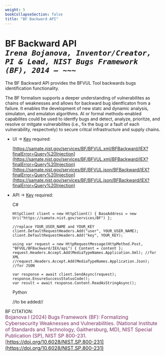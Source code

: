 ```yaml
---
weight: 5
bookCollapseSection: false
title: "BF Backward API"
---
```


<!-- Google tag (gtag.js) -->
<script async src="https://www.googletagmanager.com/gtag/js?id=G-PJ364XPP9F"></script>
<script>
  window.dataLayer = window.dataLayer || [];
  function gtag(){dataLayer.push(arguments);}
  gtag('js', new Date());

  gtag('config', 'G-PJ364XPP9F');
</script>

# BF Backward API <br/> _`Irena Bojanova, Inventor/Creator, PI & Lead, NIST Bugs Framework (BF), 2014 – ~~~`_

The BF Backward API provides the BFVUL Tool backwards bugs identification functionality. 

The BF formalism supports a deeper understanding of vulnerabilites as chains of weaknesses and allows for backward bug identficaton from a failure. It enables the development of new statc and dynamic analysis, simulaton, and emulaton algorithms. AI or formal methods-enabled capabilites could be used to identfy bugs and detect, analyze, prioritze, and resolve or mitgate vulnerabilites (i.e., fix the bug or a fault of each vulnerability, respectvely) to secure critcal infrastructure and supply chains.

- UI &rarr; [Key](https://forms.gle/SRZyva5Vn1i4dQQ2A) required:

  [https://samate.nist.gov/services/BF/BFVUL.xml/BFBackward/IEX?finalError=Query%20Injection](https://samate.nist.gov/services/BF/BFVUL.xml/BFBackward/IEX?finalError=Query%20Injection) </br>
  [https://samate.nist.gov/services/BF/BFVUL.json/BFBackward/IEX?finalError=Query%20Injection](https://samate.nist.gov/services/BF/BFVUL.json/BFBackward/IEX?finalError=Query%20Injection)

- API &rarr; [Key](https://forms.gle/SRZyva5Vn1i4dQQ2A) required: <br/>

  C#

      HttpClient client = new HttpClient() { BaseAddress = new Uri("https://samate.nist.gov/services/BF") };

      //replace YOUR_USER_NAME and YOUR_KEY
      client.DefaultRequestHeaders.Add("user", YOUR_USER_NAME);
      client.DefaultRequestHeaders.Add("key", YOUR_KEY);

      using var request = new HttpRequestMessage(HttpMethod.Post, "BFVUL/BFBackward/IEX/api") { Content = content };
      request.Headers.Accept.Add(MediaTypeNames.Application.Xml); //for XML
      //request.Headers.Accept.Add(MediaTypeNames.Application.Json); //for JSON

      var response = await client.SendAsync(request);
      response.EnsureSuccessStatusCode();
      var result = await response.Content.ReadAsStringAsync();

  Python
      
    //to be added//

BF CITATION: <br/>
<l style="font-size: 16px; color: #7D3368"> Bojanova I (2024) Bugs Framework (BF): Formalizing Cybersecurity Weaknesses and Vulnerabilities. (National Institute of Standards and Technology, Gaithersburg, MD), NIST Special Publication (SP), NIST SP 800-231. [https://doi.org/10.6028/NIST.SP.800-231](https://doi.org/10.6028/NIST.SP.800-231)</l>  <br/>